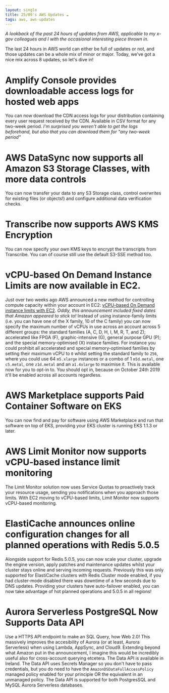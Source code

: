 ```yaml
---
layout: single
title: 25/09's AWS Updates ☁
tags: aws, aws-updates
---
```


_A lookback of the past 24 hours of updates from AWS, applicable to my x-gov colleagues and I with the occasional interesting piece thrown in._

The last 24 hours in AWS world can either be full of updates or not, and those updates can be a whole mix of minor or major. Today, we've got a nice mix across 8 updates, so let's dive in!

# Amplify Console provides downloadable access logs for hosted web apps
You can now download the CDN access logs for your distribution containing every user request received by the CDN. Available in CSV format for any two-week period. 
_I'm surprised you weren't able to get the logs beforehand, but also that you can download them for "any two-week period"_

# AWS DataSync now supports all Amazon S3 Storage Classes, with more data controls
You can now transfer your data to any S3 Storage class, control overwrites for existing files (or objects!) and configure additional data verification checks. 

# Transcribe now supports AWS KMS Encryption
You can now specify your own KMS keys to encrypt the transcripts from Transcribe. You can of course still use the default S3-SSE method too.

# vCPU-based On Demand Instance Limits are now available in EC2.
Just over two weeks ago AWS announced a new method for controlling compute capacity within your account in EC2: [vCPU-based On Demand instance limits with EC2](https://aws.amazon.com/blogs/compute/preview-vcpu-based-instance-limits/). 
_Oddly, this announcement included fixed dates that Amazon appeared to stick to!_
Instead of using instance-family limits (i.e. you can have one of the X family, 10 of the C family) you can now specify the maximum number of vCPUs in use across an account across 5 different groups: the standard families (A, C, D, H, I, M, R, T, and Z); accelerated like FPGA (F), graphic-intensive (G), general purpose GPU (P); and the special memory-optimised (X) instace families.
For instance you could prohibit all accelerated and special memory-optimised families by setting their maximum vCPU to `0` whilst setting the standard family to `256`, where you could use 64 `m5.xlarge` instances or a combo of 1 `m5d.metal`, one `c5.metal`, one `z1d.metal` and an `a1.4xlarge` to maximise it. 
This is available now for you to opt-in to. You should opt in, because on October 24th 2019 it'll be enabled across all accounts regardless.

# AWS Marketplace supports Paid Container Software on EKS
You can now find and pay for software using AWS Marketplace and run that software on top of EKS, providing your EKS cluster is running EKS 1.1.3 or later. 

# AWS Limit Monitor now supports vCPU-based instance limit monitoring
The Limit Monitor solution now uses Service Quotas to proactively track your resource usage, sending you notifications when you approach those limits. With EC2 moving to vCPU-based limits, Limit Monitor now supports vCPU-based monitoring.

# ElastiCache announces online configuration changes for all planned operations with Redis 5.0.5
Alongside support for Redis 5.0.5, you can now scale your cluster, upgrade the engine version, apply patches and maintenance updates whilst your cluster stays online and serving incoming requests. Previously this was only supported for ElastiCache clusters with Redis Cluster mode enabled, if you had cluster-mode disabled there was downtime of a few seconds due to DNS updates. Providing your clusters have auto-failover enabled, you can now take advantage of hot planned operations and 5.0.5 in all regions!

# Aurora Serverless PostgreSQL Now Supports Data API
Use a HTTPS API endpoint to make an SQL Query, how Web 2.0! This massively improves the accesibility of Aurora (or at least, Aurora Serverless) when using Lambda, AppSync, and Cloud9. Extending beyond what Amazon put in the announcement, I imagine this would be incredibly useful also for cross-account querying etcetera. The Data API is available in Ireland. 
The Data API uses Secrets Manager so you don't have to pass credentials, but you do need to have the `AmazonDSDataFullAccessPolicy` managed policy enabled for your principle OR the equivalent in an unmanaged policy. 
The Data API is supported for both PostgresSQL and MySQL Aurora Serverless databases. 
